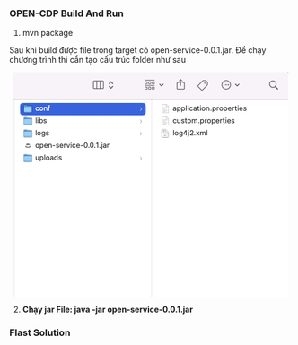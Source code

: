 ### OPEN-CDP Build And Run ###
1. mvn package

Sau khi build được file trong target có open-service-0.0.1.jar. Để chạy chương trình thì cần tạo cấu trúc folder như sau

<img src="uploads/app-folder-structure.png" style="max-width: 100%;margin: 0 auto;display: block;" />

2. <strong>Chạy jar File: java -jar open-service-0.0.1.jar</strong>

### Flast Solution ###
